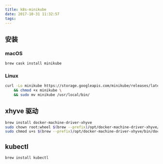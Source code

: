 ```yaml
---
title: k8s-minikube
date: 2017-10-31 11:32:57
tags:
---
```


## 安装
### macOS
```bash
brew cask install minikube
```
### Linux
```bash
curl -Lo minikube https://storage.googleapis.com/minikube/releases/latest/minikube-linux-amd64 \
    && chmod +x minikube \
    && sudo mv minikube /usr/local/bin/
```

## xhyve 驱动
```bash
brew install docker-machine-driver-xhyve
sudo chown root:wheel $(brew --prefix)/opt/docker-machine-driver-xhyve/bin/docker-machine-driver-xhyve
sudo chmod u+s $(brew --prefix)/opt/docker-machine-driver-xhyve/bin/docker-machine-driver-xhyve
```

## kubectl
```bash
brew install kubectl
```



